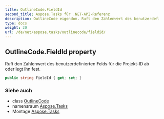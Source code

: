 ```yaml
---
title: OutlineCode.FieldId
second_title: Aspose.Tasks für .NET-API-Referenz
description: OutlineCode eigendom. Ruft den Zahlenwert des benutzerdefinierten Felds für die ProjektID ab oder legt ihn fest.
type: docs
weight: 20
url: /de/net/aspose.tasks/outlinecode/fieldid/
---
```

## OutlineCode.FieldId property

Ruft den Zahlenwert des benutzerdefinierten Felds für die Projekt-ID ab oder legt ihn fest.

```csharp
public string FieldId { get; set; }
```

### Siehe auch

* class [OutlineCode](../)
* namensraum [Aspose.Tasks](../../outlinecode/)
* Montage [Aspose.Tasks](../../../)


